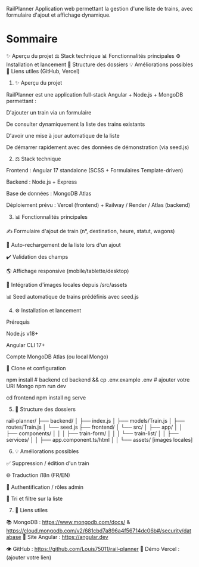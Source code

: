 RailPlanner
Application web permettant la gestion d'une liste de trains, avec formulaire d'ajout et affichage dynamique.

# Sommaire
✨ Aperçu du projet
⚖️ Stack technique
📊 Fonctionnalités principales
⚙️ Installation et lancement
📁 Structure des dossiers
💡 Améliorations possibles
🔗 Liens utiles (GitHub, Vercel)

1. ✨ Aperçu du projet

RailPlanner est une application full-stack Angular + Node.js + MongoDB permettant :

D'ajouter un train via un formulaire

De consulter dynamiquement la liste des trains existants

D'avoir une mise à jour automatique de la liste

De démarrer rapidement avec des données de démonstration (via seed.js)

2. ⚖️ Stack technique

Frontend : Angular 17 standalone (SCSS + Formulaires Template-driven)

Backend : Node.js + Express

Base de données : MongoDB Atlas

Déploiement prévu : Vercel (frontend) + Railway / Render / Atlas (backend)

3. 📊 Fonctionnalités principales

✍️ Formulaire d'ajout de train (n°, destination, heure, statut, wagons)

📅 Auto-rechargement de la liste lors d'un ajout

✔️ Validation des champs

🌎 Affichage responsive (mobile/tablette/desktop)

🎨 Intégration d'images locales depuis /src/assets

📊 Seed automatique de trains prédéfinis avec seed.js

4. ⚙️ Installation et lancement

Prérequis

Node.js v18+

Angular CLI 17+

Compte MongoDB Atlas (ou local Mongo)

🔄 Clone et configuration

npm install # backend
cd backend && cp .env.example .env # ajouter votre URI Mongo
npm run dev

cd frontend
npm install
ng serve

5. 📁 Structure des dossiers

rail-planner/
├── backend/
│   ├── index.js
│   ├── models/Train.js
│   ├── routes/Train.js
│   └── seed.js
├── frontend/
│   └── src/
│       ├── app/
│       │   ├── components/
│       │   │   ├── train-form/
│       │   │   └── train-list/
│       │   ├── services/
│       │   ├── app.component.ts/html
│       │   └── assets/ [images locales]

6. 💡 Améliorations possibles

✅ Suppression / édition d'un train

🌐 Traduction i18n (FR/EN)

🤖 Authentification / rôles admin

🌿 Tri et filtre sur la liste

7. 🔗 Liens utiles

📚 MongoDB : https://www.mongodb.com/docs/ & https://cloud.mongodb.com/v2/681cbd7a896a4f56714dc06b#/security/database
🎨 Site Angular : https://angular.dev

👁️ GitHub : https://github.com/Louis75011/rail-planner
🚀 Démo Vercel : (ajouter votre lien)